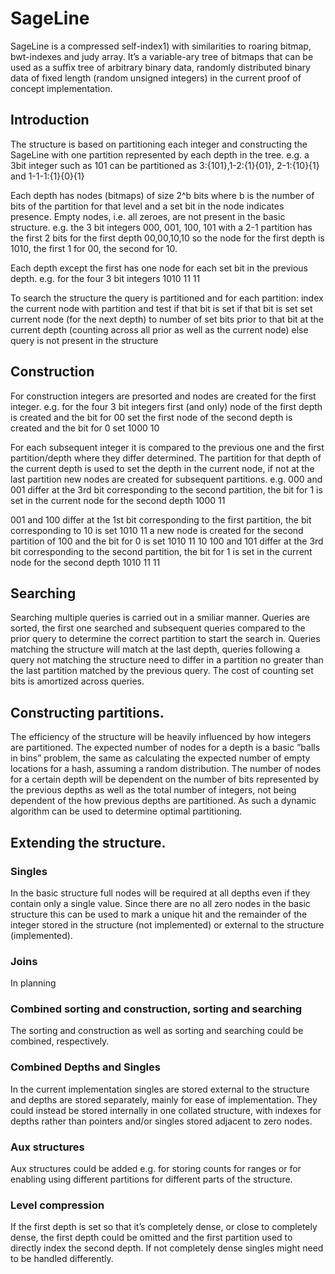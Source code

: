 # SageLine
SageLine is a compressed self-index1) with similarities to roaring bitmap, bwt-indexes and judy array. It’s a variable-ary tree of bitmaps that can be used as a suffix tree of arbitrary binary data, randomly distributed binary data of fixed length (random unsigned integers) in the current proof of concept implementation.

## Introduction
The structure is based on partitioning each integer and constructing the SageLine with one partition represented by each depth in the tree. 
e.g. a 3bit integer such as 101 can be partitioned as 3:{101},1-2:{1}{01}, 2-1:{10}{1} and 1-1-1:{1}{0}{1}

Each depth has nodes (bitmaps) of size 2^b bits where b is the number of bits of the partition for that level and a set bit in the node indicates presence. Empty nodes, i.e. all zeroes, are not present in the basic structure.
e.g. the 3 bit integers 000, 001, 100, 101 with a  2-1 partition has the first 2 bits for the first depth 00,00,10,10 so the node for the first depth is 1010, the first 1 for 00, the second for 10.

Each depth except the first has one node for each set bit in the previous depth.
e.g. for the four 3 bit integers
	1010
	11	11			

To search the structure the query is partitioned and
for each partition:
	index the current node with partition and test if that bit is set
	if that bit is set
		set current node (for the next depth) to number of set bits prior to that bit at the 
		current depth (counting across all prior as well as the current node)
	 else
		query is not present in the structure

## Construction
For construction integers are presorted and nodes are created for the first integer.
e.g. for the four 3 bit integers
first (and only) node of the first depth is created and the bit for 00 set
the first node of the second depth is created and the bit for 0 set
1000
10

For each subsequent integer it is compared to the previous one and the first partition/depth where they differ determined. The partition for that depth of the current depth is used to set the depth in the current node, if not at the last partition new nodes are created for subsequent partitions.
e.g. 000 and 001 differ at the 3rd bit corresponding to the second partition, the bit for 1 is set in the current node for the second depth
1000
11

001 and 100 differ at the 1st bit corresponding to the first partition, the bit corresponding to 10 is set 
1010
11
a new node is created for the second partition of 100 and the bit for 0 is set
1010
11 10
100 and 101 differ at the 3rd bit corresponding to the second partition, the bit for 1 is set in the current node for the second depth
1010
11 11

## Searching
Searching multiple queries is carried out in a smiliar manner. Queries are sorted, the first one searched and subsequent queries compared to the prior query to determine the correct partition to start the search in. Queries matching the structure will match at the last depth, queries following a query not matching the structure need to differ in a partition no greater than the last partition matched by the previous query. The cost of counting set bits is amortized across queries.


## Constructing partitions.
The efficiency of the structure will be heavily influenced by how integers are partitioned. The expected number of nodes for a depth is a basic ”balls in bins” problem, the same as calculating the expected number of empty locations for a hash, assuming a random distribution.
 The number of nodes for a certain depth will be dependent on the number of bits represented by the previous depths as well as the total number of integers, not being dependent of the how previous depths are partitioned. 
 As such a dynamic algorithm can be used to determine optimal partitioning.


## Extending the structure.

### Singles
In the basic structure full nodes will be required at all depths even if they contain only a single value. Since there are no all zero nodes in the basic structure this can be used to mark a unique hit and the remainder of the integer stored in the structure (not implemented) or external to the structure (implemented).

### Joins
In planning

### Combined sorting and construction, sorting and searching
The sorting and construction as well as sorting and searching could be combined, respectively.

### Combined Depths and Singles
In the current implementation singles are stored external to the structure and depths are stored separately, mainly for ease of implementation. They could instead be stored internally in one 
collated structure, with indexes for depths rather than pointers and/or singles stored adjacent to zero nodes.

### Aux structures
Aux structures could be added e.g. for storing counts for ranges or for enabling using different partitions for different parts of the structure.

### Level compression
If the first depth is set so that it’s completely dense, or close to completely dense, the first depth could be omitted and the first partition used to directly index the second depth. If not completely dense singles might need to be handled differently.
